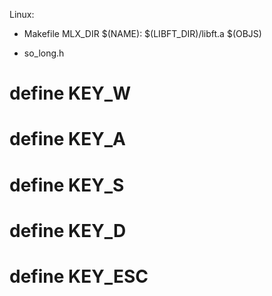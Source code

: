 Linux:

- Makefile
MLX_DIR
$(NAME): $(LIBFT_DIR)/libft.a $(OBJS)

- so_long.h
# define KEY_W 
# define KEY_A 
# define KEY_S 
# define KEY_D 
# define KEY_ESC

